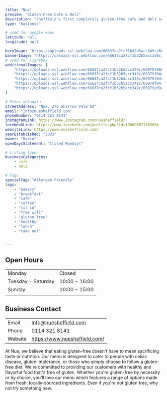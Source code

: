 ```yaml
---
title: "Nue"
preview: "Gluten Free Cafe & Deli"
description: "Sheffield's first completely gluten-free cafe and deli selling a range of handmade baked goods along with sweet and savoury small bites. Perfect for a midday mediterranean bite to eat or coffee catch-up. "
type: "business"

# used for google maps
latitude: null
longitude: null

heroImage: "https://uploads-ssl.webflow.com/66637ca2fcf1b32b5acc349c/6697d94b146e4bfa69066da5_Nue%20Thumb.jpg"
bannerImage: "https://uploads-ssl.webflow.com/66637ca2fcf1b32b5acc349c/66979ef4ff41529e4d88909b_IMG_4264%20-%20Nue%20Sheffield.jpeg"
# used for lightbox
additionalImages: [
    "https://uploads-ssl.webflow.com/66637ca2fcf1b32b5acc349c/66979f060ae067a9f529a72f_IMG_4270%20-%20Nue%20Sheffield.jpeg",
    "https://uploads-ssl.webflow.com/66637ca2fcf1b32b5acc349c/66979f0444e2a083d1d0f0b1_IMG_4269%20-%20Nue%20Sheffield.jpeg",
    "https://uploads-ssl.webflow.com/66637ca2fcf1b32b5acc349c/66979f04ca4bc241fb7dc6cd_IMG_4268%20-%20Nue%20Sheffield.jpeg",
    "https://uploads-ssl.webflow.com/66637ca2fcf1b32b5acc349c/66979f041631beb4556035f7_IMG_4272%20-%20Nue%20Sheffield.jpeg",
    "https://uploads-ssl.webflow.com/66637ca2fcf1b32b5acc349c/66979ed9a947ab39e19d0d52_IMG_4273%20-%20Nue%20Sheffield.jpeg"
]

# Other metadata
streetAddress: "Nue, 276 Sharrow Vale Rd"
email: "Info@nuesheffield.com"
phoneNumber: "0114 321 8141"
instagramLink: https://www.instagram.com/nuesheffield/
facebookLink: https://www.facebook.com/profile.php?id=100090071303604
websiteLink: https://www.nuesheffield.com/
yearEstablished: "2023"
owner: "Mario"
openDaysStatement: "Closed Mondays"

# Listing types
businessCategories:
    - cafe
    - deli

# Tags
specialTag: "Allergen Friendly"
tags:
    - "bakery"
    - "breakfast"
    - "cafe"
    - "coffee"
    - "sit in"
    - "free wifi"
    - "gluten free"
    - "healthy"
    - "lunch"
    - "take out"


---
```


## Open Hours

| | |
| - | - |
| Monday | Closed |
| Tuesday - Saturday | 10:00 - 16:00 |
| Sunday | 10:00 - 15:00 |
|  |  |

## Business Contact

| | |
| - | - |
| Email | Info@nuesheffield.com |
| Phone | 0114 321 8141 |
| Website | https://www.nuesheffield.com/ |

At Nue, we believe that eating gluten-free doesn't have to mean sacrificing taste or nutrition.
Our menu is designed to cater to people with celiac disease, gluten intolerance, or those who simply choose to follow a gluten-free diet.
We're committed to providing our customers with healthy and flavorful food that's free of gluten.
Whether you're gluten-free by necessity or by choice, you'll love our menu which features a range of options made from fresh, locally-sourced ingredients.
Even if you're not gluten free, why not try something new.

